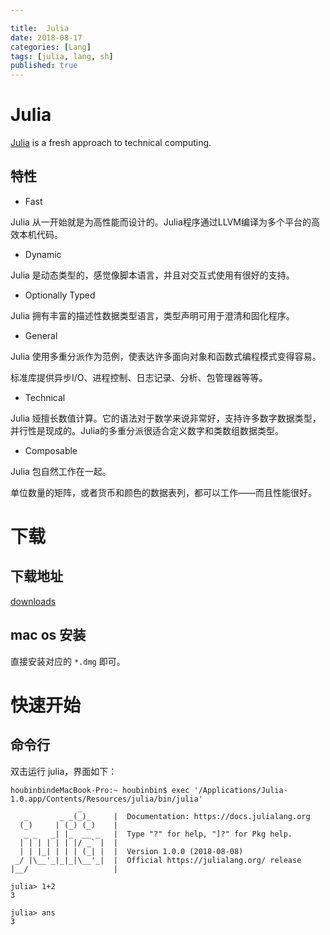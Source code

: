 ```yaml
---

title:  Julia
date: 2018-08-17
categories: [Lang]
tags: [julia, lang, sh]
published: true
---
```


# Julia

[Julia](https://julialang.org/) is a fresh approach to technical computing. 

## 特性

- Fast

Julia 从一开始就是为高性能而设计的。Julia程序通过LLVM编译为多个平台的高效本机代码。

- Dynamic

Julia 是动态类型的，感觉像脚本语言，并且对交互式使用有很好的支持。

- Optionally Typed

Julia 拥有丰富的描述性数据类型语言，类型声明可用于澄清和固化程序。

- General

Julia 使用多重分派作为范例，使表达许多面向对象和函数式编程模式变得容易。

标准库提供异步I/O、进程控制、日志记录、分析、包管理器等等。

- Technical

Julia 娅擅长数值计算。它的语法对于数学来说非常好，支持许多数字数据类型，并行性是现成的。Julia的多重分派很适合定义数字和类数组数据类型。

- Composable

Julia 包自然工作在一起。

单位数量的矩阵，或者货币和颜色的数据表列，都可以工作——而且性能很好。

# 下载

## 下载地址

[downloads](https://julialang.org/downloads/)

## mac os 安装

直接安装对应的 `*.dmg` 即可。

# 快速开始

## 命令行

双击运行 julia，界面如下：

```
houbinbindeMacBook-Pro:~ houbinbin$ exec '/Applications/Julia-1.0.app/Contents/Resources/julia/bin/julia'
               _
   _       _ _(_)_     |  Documentation: https://docs.julialang.org
  (_)     | (_) (_)    |
   _ _   _| |_  __ _   |  Type "?" for help, "]?" for Pkg help.
  | | | | | | |/ _` |  |
  | | |_| | | | (_| |  |  Version 1.0.0 (2018-08-08)
 _/ |\__'_|_|_|\__'_|  |  Official https://julialang.org/ release
|__/                   |

julia> 1+2
3

julia> ans
3
```


